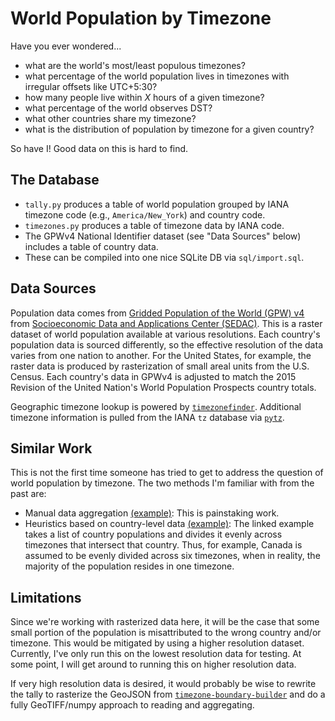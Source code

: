 # World Population by Timezone

Have you ever wondered...

- what are the world's most/least populous timezones?
- what percentage of the world population lives in timezones with irregular offsets like UTC+5:30?
- how many people live within *X* hours of a given timezone?
- what percentage of the world observes DST?
- what other countries share my timezone?
- what is the distribution of population by timezone for a given country?

So have I! Good data on this is hard to find.

## The Database

- `tally.py` produces a table of world population grouped by IANA timezone code (e.g., `America/New_York`) and country code.
- `timezones.py` produces a table of timezone data by IANA code.
- The GPWv4 National Identifier dataset (see "Data Sources" below) includes a table of country data.
- These can be compiled into one nice SQLite DB via `sql/import.sql`.

## Data Sources

Population data comes from [Gridded Population of the World (GPW) v4](https://sedac.ciesin.columbia.edu/data/collection/gpw-v4) from [Socioeconomic Data and Applications Center (SEDAC)](https://sedac.ciesin.columbia.edu/). This is a raster dataset of world population available at various resolutions. Each country's population data is sourced differently, so the effective resolution of the data varies from one nation to another. For the United States, for example, the raster data is produced by rasterization of small areal units from the U.S. Census. Each country's data in GPWv4 is adjusted to match the 2015 Revision of the United Nation's World Population Prospects country totals.

Geographic timezone lookup is powered by [`timezonefinder`](https://github.com/jannikmi/timezonefinder). Additional timezone information is pulled from the IANA `tz` database via [`pytz`](https://github.com/stub42/pytzata/).

## Similar Work

This is not the first time someone has tried to get to address the question of world population by timezone. The two methods I'm familiar with from the past are:

- Manual data aggregation [(example)](https://www.reddit.com/r/dataisbeautiful/comments/7v743h/population_of_the_world_by_time_zone_oc/): This is painstaking work.
- Heuristics based on country-level data [(example)](https://blog.cyberclip.com/world-population-by-time-zone): The linked example takes a list of country populations and divides it evenly across timezones that intersect that country. Thus, for example, Canada is assumed to be evenly divided across six timezones, when in reality, the majority of the population resides in one timezone.

## Limitations

Since we're working with rasterized data here, it will be the case that some small portion of the population is misattributed to the wrong country and/or timezone. This would be mitigated by using a higher resolution dataset. Currently, I've only run this on the lowest resolution data for testing. At some point, I will get around to running this on higher resolution data.

If very high resolution data is desired, it would probably be wise to rewrite the tally to rasterize the GeoJSON from [`timezone-boundary-builder`](https://github.com/evansiroky/timezone-boundary-builder) and do a fully GeoTIFF/numpy approach to reading and aggregating.
